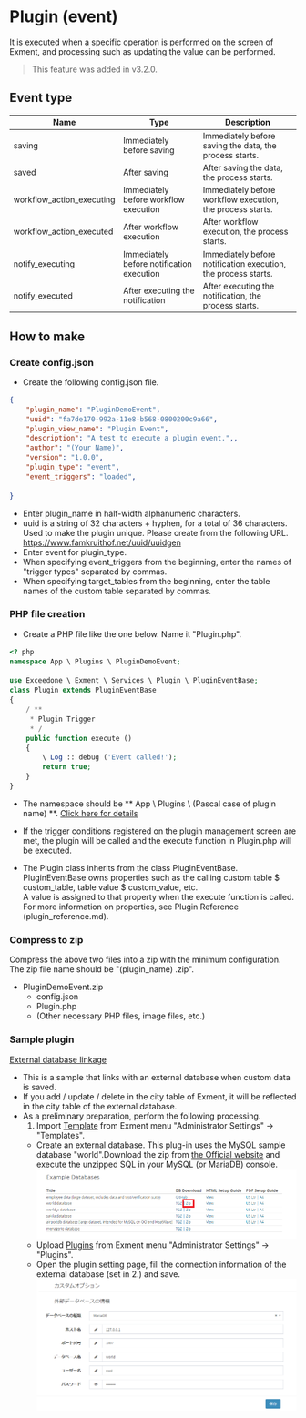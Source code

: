 # Plugin (event)
It is executed when a specific operation is performed on the screen of Exment, and processing such as updating the value can be performed.

> This feature was added in v3.2.0.

## Event type

| Name | Type | Description |
| ---- | ---- | ---- |
| saving | Immediately before saving | Immediately before saving the data, the process starts. |
| saved | After saving | After saving the data, the process starts. |
| workflow_action_executing | Immediately before workflow execution | Immediately before workflow execution, the process starts. |
| workflow_action_executed | After workflow execution | After workflow execution, the process starts. |
| notify_executing | Immediately before notification execution | Immediately before notification execution, the process starts. |
| notify_executed | After executing the notification | After executing the notification, the process starts. |

## How to make

### Create config.json
- Create the following config.json file.

~~~ json
{
    "plugin_name": "PluginDemoEvent",
    "uuid": "fa7de170-992a-11e8-b568-0800200c9a66",
    "plugin_view_name": "Plugin Event",
    "description": "A test to execute a plugin event.",,
    "author": "(Your Name)",
    "version": "1.0.0",
    "plugin_type": "event",
    "event_triggers": "loaded",

}
~~~

- Enter plugin_name in half-width alphanumeric characters.
- uuid is a string of 32 characters + hyphen, for a total of 36 characters. Used to make the plugin unique.
Please create from the following URL.
https://www.famkruithof.net/uuid/uuidgen
- Enter event for plugin_type.
- When specifying event_triggers from the beginning, enter the names of "trigger types" separated by commas.
- When specifying target_tables from the beginning, enter the table names of the custom table separated by commas.


### PHP file creation
- Create a PHP file like the one below. Name it "Plugin.php".

~~~ php
<? php
namespace App \ Plugins \ PluginDemoEvent;

use Exceedone \ Exment \ Services \ Plugin \ PluginEventBase;
class Plugin extends PluginEventBase
{
    / **
     * Plugin Trigger
     * /
    public function execute ()
    {
        \ Log :: debug ('Event called!');
        return true;
    }
}
~~~
- The namespace should be ** App \ Plugins \\ (Pascal case of plugin name) **. [Click here for details](/plugin_quickstart#plugin-name-namespace)

- If the trigger conditions registered on the plugin management screen are met, the plugin will be called and the execute function in Plugin.php will be executed.

- The Plugin class inherits from the class PluginEventBase.  
PluginEventBase owns properties such as the calling custom table $ custom_table, table value $ custom_value, etc.  
A value is assigned to that property when the execute function is called.  
For more information on properties, see Plugin Reference (plugin_reference.md).

### Compress to zip
Compress the above two files into a zip with the minimum configuration.  
The zip file name should be "(plugin_name) .zip".  
- PluginDemoEvent.zip
    - config.json
    - Plugin.php
    - (Other necessary PHP files, image files, etc.)


### Sample plugin
[External database linkage](https://exment.net/downloads/sample/plugin/PluginSyncCity.zip)  
- This is a sample that links with an external database when custom data is saved.  
- If you add / update / delete in the city table of Exment, it will be reflected in the city table of the external database.  
- As a preliminary preparation, perform the following processing.
    1. Import [Template](https://exment.net/downloads/sample/template/city_template.zip) from Exment menu "Administrator Settings" → "Templates".  
    - Create an external database. This plug-in uses the MySQL sample database "world".Download the zip from [the Official website](https://dev.mysql.com/doc/index-other.html) and execute the unzipped SQL in your MySQL (or MariaDB) console.
![MySQL download page](img/plugin/plugin_event1.png)  
    - Upload [Plugins](https://exment.net/downloads/sample/plugin/PluginSyncCity.zip) from Exment menu "Administrator Settings" → "Plugins".  
    - Open the plugin setting page, fill the connection information of the external database (set in 2.) and save.  
![Plugin setting page](img/plugin/plugin_event2.png)  
